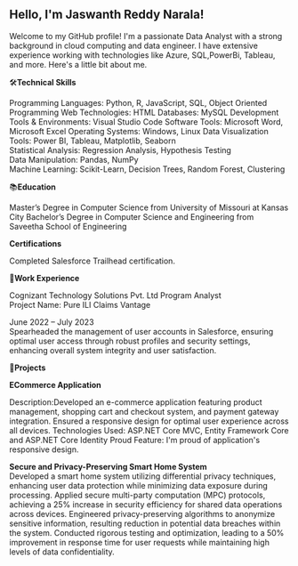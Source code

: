 ##  Hello, I'm Jaswanth Reddy Narala!

Welcome to my GitHub profile! I'm a passionate Data Analyst with a strong background in cloud computing and data engineer. I have extensive experience working with technologies like Azure, SQL,PowerBi, Tableau, and more. Here's a little bit about me.

🛠️**Technical Skills**

Programming Languages: Python, R, JavaScript, SQL, Object Oriented Programming 
Web Technologies: HTML 
Databases: MySQL 
Development Tools & Environments: Visual Studio Code 
Software Tools: Microsoft Word, Microsoft Excel 
Operating Systems: Windows, Linux 
Data Visualization Tools: Power BI, Tableau, Matplotlib, Seaborn  
Statistical Analysis: Regression Analysis, Hypothesis Testing  
Data Manipulation: Pandas, NumPy  
Machine Learning: Scikit-Learn, Decision Trees, Random Forest, Clustering

 📚**Education**
 
Master’s Degree in Computer Science from University of Missouri at Kansas City
Bachelor’s Degree in Computer Science and Engineering from Saveetha School of Engineering

**Certifications**

Completed Salesforce Trailhead certification.

💼**Work Experience**

Cognizant Technology Solutions Pvt. Ltd                                                                                                                                      Program Analyst                                                                                                                                
Project Name: Pure ILI Claims Vantage         

June 2022 – July 2023   
Spearheaded the management of user accounts in Salesforce, ensuring optimal user access through robust profiles and 
security settings, enhancing overall system integrity and user satisfaction. 

🚀**Projects**

**ECommerce Application**

Description:Developed an e-commerce application featuring product management, shopping cart and checkout system, and payment gateway integration. Ensured a responsive design for optimal user experience across all devices.
Technologies Used: ASP.NET Core MVC, Entity Framework Core and ASP.NET Core Identity
Proud Feature: I'm proud of application's responsive design.

**Secure and Privacy-Preserving Smart Home System**                                                                                                                                                                                   
Developed a smart home system utilizing differential privacy techniques, enhancing user data protection while minimizing 
data exposure during processing. 
Applied secure multi-party computation (MPC) protocols, achieving a 25% increase in security efficiency for shared data 
operations across devices. 
Engineered privacy-preserving algorithms to anonymize sensitive information, resulting reduction in potential data breaches 
within the system. 
Conducted rigorous testing and optimization, leading to a 50% improvement in response time for user requests while maintaining high levels of data confidentiality.



 

